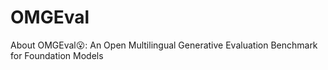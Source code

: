 # OMGEval
About OMGEval😮: An Open Multilingual Generative Evaluation Benchmark for Foundation Models
